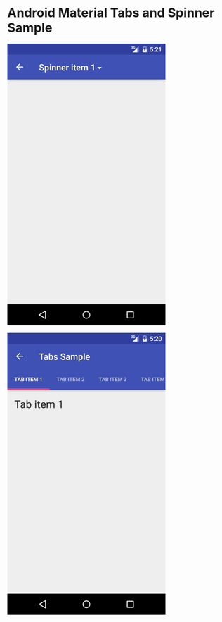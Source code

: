Android Material Tabs and Spinner Sample
=============================

![Alt text](/screenshots/spinner.png?raw=true "Spinner Sample")

![Alt text](/screenshots/tabs.png?raw=true "Tabs Sample")